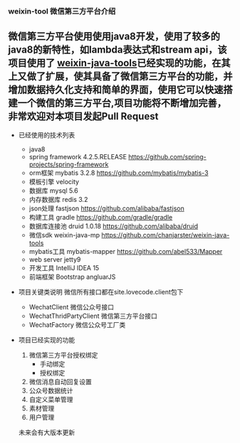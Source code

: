 ### weixin-tool 微信第三方平台介绍
 微信第三方平台使用使用java8开发，使用了较多的java8的新特性，如lambda表达式和stream api，该项目使用了 [weixin-java-tools](https://github.com/chanjarster/weixin-java-tools)已经实现的功能，在其上又做了扩展，使其具备了微信第三方平台的功能，并增加数据持久化支持和简单的界面，使用它可以快速搭建一个微信的第三方平台,项目功能将不断增加完善，非常欢迎对本项目发起Pull Request
 ---
 * 已经使用的技术列表  
    * java8 
    * spring framework 4.2.5.RELEASE https://github.com/spring-projects/spring-framework
    * orm框架 mybatis 3.2.8 https://github.com/mybatis/mybatis-3
    * 模板引擎 velocity 
    * 数据库 mysql 5.6
    * 内存数据库 redis 3.2
    * json处理 fastjson https://github.com/alibaba/fastjson
    * 构建工具 gradle  https://github.com/gradle/gradle
    * 数据库连接池 druid 1.0.18  https://github.com/alibaba/druid
    * 微信sdk weixin-java-mp  https://github.com/chanjarster/weixin-java-tools
    * mybatis工具 mybatis-mapper  https://github.com/abel533/Mapper
    * web server jetty9
    * 开发工具 IntelliJ IDEA 15
    * 前端框架 Bootstrap angluarJS
    
 * 项目关键类说明
   微信所有接口都在site.lovecode.client包下
     * WechatClient 微信公众号接口
     * WechatThridPartyClient 微信第三方平台接口
     * WechatFactory 微信公众号工厂类 
 * 项目已经实现的功能
     1. 微信第三方平台授权绑定
        * 手动绑定 
        * 授权绑定
     2. 微信消息自动回复设置
     3. 公众号数据统计
     4. 自定义菜单管理
     5. 素材管理
     6. 用户管理
     
     未来会有大版本更新
   
    
 